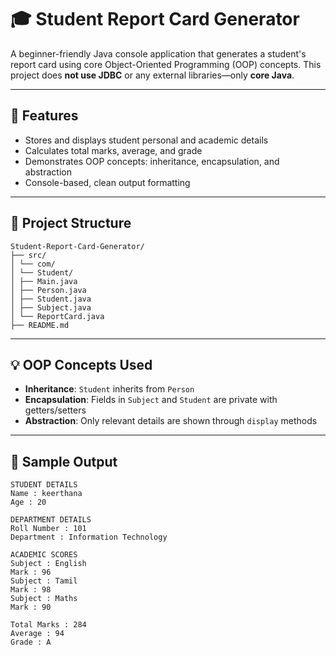 
# 🎓 Student Report Card Generator

A beginner-friendly Java console application that generates a student's report card using core Object-Oriented Programming (OOP) concepts. This project does **not use JDBC** or any external libraries—only **core Java**.

---

## 📌 Features

- Stores and displays student personal and academic details
- Calculates total marks, average, and grade
- Demonstrates OOP concepts: inheritance, encapsulation, and abstraction
- Console-based, clean output formatting

---

## 📁 Project Structure
```
Student-Report-Card-Generator/
├── src/
│ └── com/
│ └── Student/
│ ├── Main.java
│ ├── Person.java
│ ├── Student.java
│ ├── Subject.java
│ └── ReportCard.java
├── README.md
```


---

## 💡 OOP Concepts Used

- **Inheritance**: `Student` inherits from `Person`
- **Encapsulation**: Fields in `Subject` and `Student` are private with getters/setters
- **Abstraction**: Only relevant details are shown through `display` methods

---

## 📌 Sample Output

```
STUDENT DETAILS
Name : keerthana
Age : 20

DEPARTMENT DETAILS
Roll Number : 101
Department : Information Technology

ACADEMIC SCORES
Subject : English
Mark : 96
Subject : Tamil
Mark : 98
Subject : Maths
Mark : 90

Total Marks : 284
Average : 94
Grade : A
```
